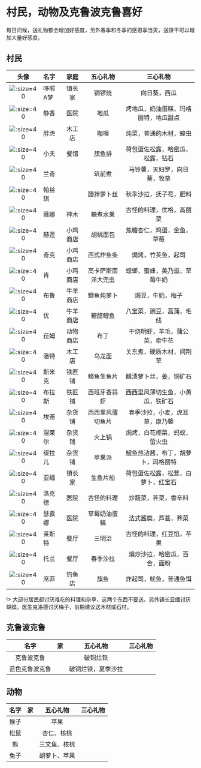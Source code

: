 # 村民，动物及克鲁波克鲁喜好

每日问候，送礼物都会增加好感度，另外春季和冬季的感恩季当天，送饼干可以增加大量好感度。

## 村民

|头像|名字|家庭|五心礼物|三心礼物|
|:-:|:-|:-:|:-:|:-:|
|![](http://zhch.h5ome.com/do/p1.jpg ':size=40')|哆啦A梦|镇长家|铜锣烧|向日葵，西瓜|
|![](http://zhch.h5ome.com/do/p2.jpg ':size=40')|静香|医院|地瓜|烤地瓜，奶油蛋糕，玛格丽特，地瓜甜点|
|![](http://zhch.h5ome.com/do/p3.jpg ':size=40')|胖虎|木工店|咖喱|炖菜，普通的木材，蝗虫|
|![](http://zhch.h5ome.com/do/p4.jpg ':size=40')|小夫|餐馆|旗鱼排|荷包蛋佐松露，哈密瓜，松露，钻石|
|![](http://zhch.h5ome.com/do/p5.jpg ':size=40')|兰奇||筑前煮|马铃薯，天妇罗，向日葵，牧草|
|![](http://zhch.h5ome.com/do/p6.jpg ':size=40')|帕丝琪||醋拌萝卜丝|秋季沙拉，抚子花，肥料|
|![](http://zhch.h5ome.com/do/p7.jpg ':size=40')|薇娜|神木|糖煮水果|古怪的料理，优格，高丽菜|
|![](http://zhch.h5ome.com/do/p8.jpg ':size=40')|赫莲|小鸡商店|胡桃面包|焦糖杏仁，鸡蛋，金鱼，草莓|
|![](http://zhch.h5ome.com/do/p9.jpg ':size=40')|奇克|小鸡商店|西式炸鱼条|焗烤，竹荚鱼，起司|
|![](http://zhch.h5ome.com/do/p10.jpg ':size=40')|肯|小鸡商店|高卡萨斯南洋大兜虫|螳螂，蜜蜂，美乃滋，草莓牛奶|
|![](http://zhch.h5ome.com/do/p11.jpg ':size=40')|布鲁|牛羊商店|鰤鱼炖萝卜|焗豆，牛奶，梅子|
|![](http://zhch.h5ome.com/do/p12.jpg ':size=40')|优|牛羊商店|糖醋鲤鱼|八宝菜，豌豆，菖蒲，毛线|
|![](http://zhch.h5ome.com/do/p13.jpg ':size=40')|菈姆|动物商店|布丁|干烧明虾，羊毛，蒲公英，牵牛花|
|![](http://zhch.h5ome.com/do/p14.jpg ':size=40')|潘特|木工店|乌龙面|关东煮，硬质木材，问荆草|
|![](http://zhch.h5ome.com/do/p15.jpg ':size=40')|斯米克|铁匠铺|鲣鱼生鱼片|醋渍萝卜丝，姜，铜矿石|
|![](http://zhch.h5ome.com/do/p16.jpg ':size=40')|布拉斯|铁匠铺|西班牙香蒜虾|西西里风薄切生鱼，小黄瓜，铁矿石|
|![](http://zhch.h5ome.com/do/p19.jpg ':size=40')|埃蒂|杂货铺|西西里风薄切鱼片|春季沙拉，小麦，虎耳草，康乃馨|
|![](http://zhch.h5ome.com/do/p17.jpg ':size=40')|涅莱尔|杂货铺|火上锅|焗烤，白花椰菜，蚂蚁，萤火虫|
|![](http://zhch.h5ome.com/do/p18.jpg ':size=40')|缇拉儿|杂货铺|苹果派|鯷鱼热沾酱，布丁，胡萝卜，玛格丽特|
|![](http://zhch.h5ome.com/do/p20.jpg ':size=40')|亚缅|镇长家|生鱼片船|荷包蛋佐松露，松茸，白萝卜，红宝石|
|![](http://zhch.h5ome.com/do/p21.jpg ':size=40')|洛克德|医院|古怪的料理|炒蔬菜，荠菜，香辛料|
|![](http://zhch.h5ome.com/do/p22.jpg ':size=40')|瑟露娜|医院|草莓奶油蛋糕|法式酱糜，芦荟，荠菜|
|![](http://zhch.h5ome.com/do/p23.jpg ':size=40')|莱斯特|餐厅|三明治|古怪的料理，红豆馅，苹果|
|![](http://zhch.h5ome.com/do/p24.jpg ':size=40')|托兰|餐厅|春季沙拉|煸炒沙拉，哈密瓜，百合，面粉|
|![](http://zhch.h5ome.com/do/p25.jpg ':size=40')|席菲|钓鱼店|旗鱼|炸起司，鱿鱼，普通鱼饵|

!> 大部分居民都讨厌难吃的料理和杂草，这两个东西不要送。另外镇长亚缅讨厌蝴蝶，医生克洛德讨厌梅子，前期建议送木材或石材。

## 克鲁波克鲁

|名字|家|五心礼物|三心礼物|
|:-:|:-:|:-:|:-:|
|克鲁波克鲁||破铜烂铁||
|蓝色克鲁波克鲁||破铜烂铁，夏季沙拉||

## 动物

|名字|家|五心礼物|三心礼物|
|:-:|:-:|:-:|:-:|
|猴子||苹果||
|松鼠||杏仁、核桃||
|熊||三文鱼、核桃||
|兔子||胡萝卜、苹果||
